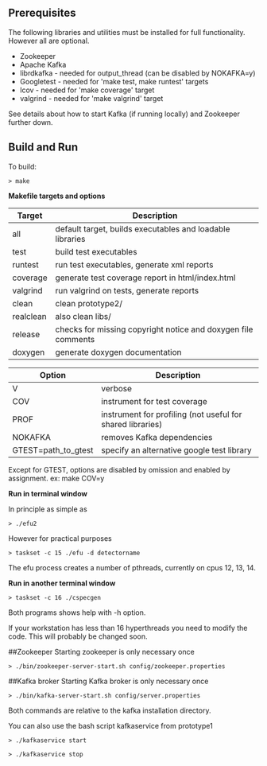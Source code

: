 ## Prerequisites
The following libraries and utilities must be installed for full functionality.
However all are optional.

* Zookeeper
* Apache Kafka
* librdkafka - needed for output_thread (can be disabled by NOKAFKA=y)
* Googletest - needed for 'make test, make runtest' targets
* lcov - needed for 'make coverage' target
* valgrind - needed for 'make valgrind' target

See details about how to start Kafka (if running locally) and Zookeeper
further down.

## Build and Run

To build:

`> make`

__Makefile targets and options__

Target            | Description
-------------         | -------------
all | default target, builds executables and loadable libraries
test | build test executables
runtest | run test executables, generate xml reports
coverage | generate test coverage report in html/index.html
valgrind | run valgrind on tests, generate reports
clean | clean prototype2/
realclean |  also clean libs/
release | checks for missing copyright notice and doxygen file comments
doxygen | generate doxygen documentation


Option            | Description
-------------         | -------------
V | verbose
COV | instrument for test coverage
PROF | instrument for profiling (not useful for shared libraries)
NOKAFKA | removes Kafka dependencies
GTEST=path_to_gtest | specify an alternative google test library

Except for GTEST, options are disabled by omission and  enabled by
assignment. ex: make COV=y

__Run in terminal window__

In principle as simple as

`> ./efu2`

However for practical purposes

`> taskset -c 15 ./efu -d detectorname`

The efu process creates a number of pthreads, currently on cpus 12, 13, 14.


__Run in another terminal window__

`> taskset -c 16 ./cspecgen`

Both programs shows help with -h option.


If your workstation has less than 16 hyperthreads you need to modify
the code. This will probably be changed soon.



##Zookeeper
Starting zookeeper is only necessary once

`> ./bin/zookeeper-server-start.sh config/zookeeper.properties`


##Kafka broker
Starting Kafka broker is only necessary once

`> ./bin/kafka-server-start.sh config/server.properties`


Both commands are relative to the kafka installation directory.

You can also use the bash script kafkaservice from prototype1

`> ./kafkaservice start`

`> ./kafkaservice stop`
